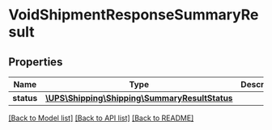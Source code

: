 # VoidShipmentResponseSummaryResult

## Properties
Name | Type | Description | Notes
------------ | ------------- | ------------- | -------------
**status** | [**\UPS\Shipping\Shipping\SummaryResultStatus**](SummaryResultStatus.md) |  | 

[[Back to Model list]](../../README.md#documentation-for-models) [[Back to API list]](../../README.md#documentation-for-api-endpoints) [[Back to README]](../../README.md)

